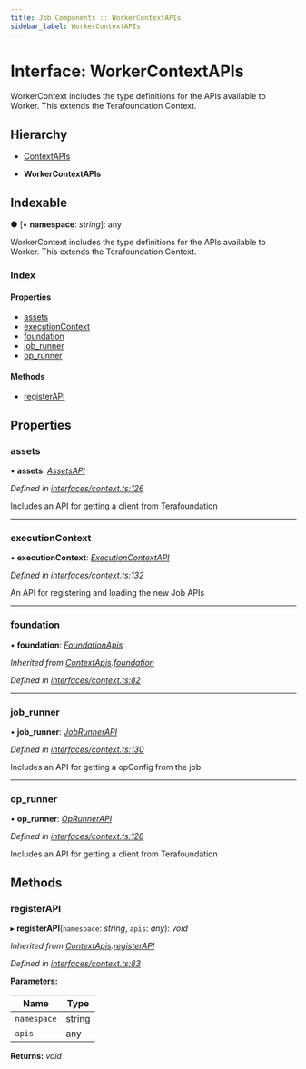 ```yaml
---
title: Job Components :: WorkerContextAPIs
sidebar_label: WorkerContextAPIs
---
```


# Interface: WorkerContextAPIs

WorkerContext includes the type definitions for
the APIs available to Worker.
This extends the Terafoundation Context.

## Hierarchy

  * [ContextAPIs](contextapis.md)

  * **WorkerContextAPIs**

## Indexable

● \[▪ **namespace**: *string*\]: any

WorkerContext includes the type definitions for
the APIs available to Worker.
This extends the Terafoundation Context.

### Index

#### Properties

* [assets](workercontextapis.md#assets)
* [executionContext](workercontextapis.md#executioncontext)
* [foundation](workercontextapis.md#foundation)
* [job_runner](workercontextapis.md#job_runner)
* [op_runner](workercontextapis.md#op_runner)

#### Methods

* [registerAPI](workercontextapis.md#registerapi)

## Properties

###  assets

• **assets**: *[AssetsAPI](assetsapi.md)*

*Defined in [interfaces/context.ts:126](https://github.com/terascope/teraslice/blob/b0f73ab9/packages/job-components/src/interfaces/context.ts#L126)*

Includes an API for getting a client from Terafoundation

___

###  executionContext

• **executionContext**: *[ExecutionContextAPI](../classes/executioncontextapi.md)*

*Defined in [interfaces/context.ts:132](https://github.com/terascope/teraslice/blob/b0f73ab9/packages/job-components/src/interfaces/context.ts#L132)*

An API for registering and loading the new Job APIs

___

###  foundation

• **foundation**: *[FoundationApis](foundationapis.md)*

*Inherited from [ContextApis](contextapis.md).[foundation](contextapis.md#foundation)*

*Defined in [interfaces/context.ts:82](https://github.com/terascope/teraslice/blob/b0f73ab9/packages/job-components/src/interfaces/context.ts#L82)*

___

###  job_runner

• **job_runner**: *[JobRunnerAPI](jobrunnerapi.md)*

*Defined in [interfaces/context.ts:130](https://github.com/terascope/teraslice/blob/b0f73ab9/packages/job-components/src/interfaces/context.ts#L130)*

Includes an API for getting a opConfig from the job

___

###  op_runner

• **op_runner**: *[OpRunnerAPI](oprunnerapi.md)*

*Defined in [interfaces/context.ts:128](https://github.com/terascope/teraslice/blob/b0f73ab9/packages/job-components/src/interfaces/context.ts#L128)*

Includes an API for getting a client from Terafoundation

## Methods

###  registerAPI

▸ **registerAPI**(`namespace`: *string*, `apis`: *any*): *void*

*Inherited from [ContextApis](contextapis.md).[registerAPI](contextapis.md#registerapi)*

*Defined in [interfaces/context.ts:83](https://github.com/terascope/teraslice/blob/b0f73ab9/packages/job-components/src/interfaces/context.ts#L83)*

**Parameters:**

Name | Type |
------ | ------ |
`namespace` | string |
`apis` | any |

**Returns:** *void*


